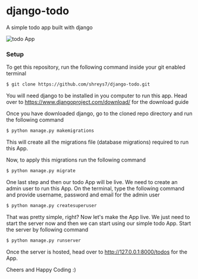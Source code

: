 # django-todo
A simple todo app built with django

![todo App](https://raw.githubusercontent.com/shreys7/django-todo/develop/staticfiles/todoApp.png)
### Setup
To get this repository, run the following command inside your git enabled terminal
```bash
$ git clone https://github.com/shreys7/django-todo.git
```
You will need django to be installed in you computer to run this app. Head over to https://www.djangoproject.com/download/ for the download guide

Once you have downloaded django, go to the cloned repo directory and run the following command

```bash
$ python manage.py makemigrations
```

This will create all the migrations file (database migrations) required to run this App.

Now, to apply this migrations run the following command
```bash
$ python manage.py migrate
```

One last step and then our todo App will be live. We need to create an admin user to run this App. On the terminal, type the following command and provide username, password and email for the admin user
```bash
$ python manage.py createsuperuser
```

That was pretty simple, right? Now let's make the App live. We just need to start the server now and then we can start using our simple todo App. Start the server by following command

```bash
$ python manage.py runserver
```

Once the server is hosted, head over to http://127.0.0.1:8000/todos for the App.



Cheers and Happy Coding :)
